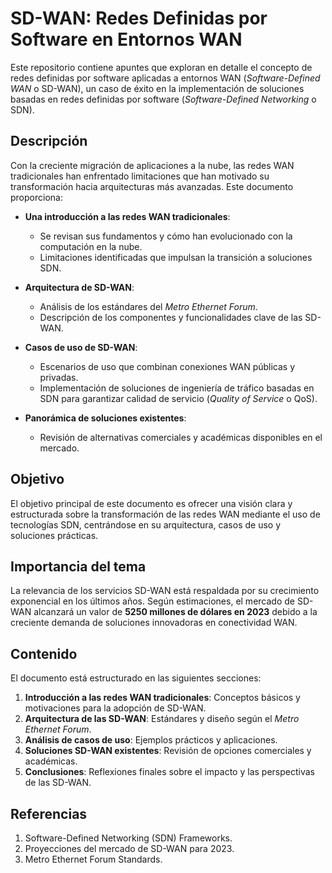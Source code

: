 # SD-WAN: Redes Definidas por Software en Entornos WAN

Este repositorio contiene apuntes que exploran en detalle el concepto de redes definidas por software aplicadas a entornos WAN (*Software-Defined WAN* o SD-WAN), un caso de éxito en la implementación de soluciones basadas en redes definidas por software (*Software-Defined Networking* o SDN).

## Descripción

Con la creciente migración de aplicaciones a la nube, las redes WAN tradicionales han enfrentado limitaciones que han motivado su transformación hacia arquitecturas más avanzadas. Este documento proporciona:

- **Una introducción a las redes WAN tradicionales**: 
  - Se revisan sus fundamentos y cómo han evolucionado con la computación en la nube.
  - Limitaciones identificadas que impulsan la transición a soluciones SDN.
  
- **Arquitectura de SD-WAN**: 
  - Análisis de los estándares del *Metro Ethernet Forum*.
  - Descripción de los componentes y funcionalidades clave de las SD-WAN.

- **Casos de uso de SD-WAN**:
  - Escenarios de uso que combinan conexiones WAN públicas y privadas.
  - Implementación de soluciones de ingeniería de tráfico basadas en SDN para garantizar calidad de servicio (*Quality of Service* o QoS).

- **Panorámica de soluciones existentes**: 
  - Revisión de alternativas comerciales y académicas disponibles en el mercado.

## Objetivo

El objetivo principal de este documento es ofrecer una visión clara y estructurada sobre la transformación de las redes WAN mediante el uso de tecnologías SDN, centrándose en su arquitectura, casos de uso y soluciones prácticas.

## Importancia del tema

La relevancia de los servicios SD-WAN está respaldada por su crecimiento exponencial en los últimos años. Según estimaciones, el mercado de SD-WAN alcanzará un valor de **5250 millones de dólares en 2023** debido a la creciente demanda de soluciones innovadoras en conectividad WAN.

## Contenido

El documento está estructurado en las siguientes secciones:

1. **Introducción a las redes WAN tradicionales**: Conceptos básicos y motivaciones para la adopción de SD-WAN.
2. **Arquitectura de las SD-WAN**: Estándares y diseño según el *Metro Ethernet Forum*.
3. **Análisis de casos de uso**: Ejemplos prácticos y aplicaciones.
4. **Soluciones SD-WAN existentes**: Revisión de opciones comerciales y académicas.
5. **Conclusiones**: Reflexiones finales sobre el impacto y las perspectivas de las SD-WAN.

## Referencias

1. Software-Defined Networking (SDN) Frameworks.
2. Proyecciones del mercado de SD-WAN para 2023.
3. Metro Ethernet Forum Standards.
